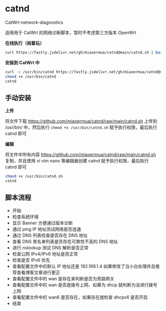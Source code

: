 <!--
 * @Author: 喵二
 * @Date: 2023-09-22 09:15:27
 * @LastEditors: 喵二
 * @LastEditTime: 2023-09-22 18:25:07
 * @FilePath: \undefinedd:\Git\catnd\README.md
-->
# catnd
CatWrt-network-diagnostics

适用用于 CatWrt 的网络诊断脚本，暂时不考虑第三方版本 OpenWrt

**在线执行（闹着玩）**

```bash
curl https://fastly.jsdelivr.net/gh/miaoermua/catnd@main/catnd.sh | bash
```

**安装到 CatWrt 中**

```bash
curl -o /usr/bin/catnd https://fastly.jsdelivr.net/gh/miaoermua/catnd@main/catnd.sh
chmod +x /usr/bin/catnd
catnd
```

## 手动安装

**上传**

将文件下载 https://github.com/miaoermua/catnd/raw/main/catnd.sh 上传到 /usr/bin/ 中，然后执行 `chmod +x /usr/bin/catnd.sh` 赋予执行权限，最后执行 catnd 即可


**编辑**

将文件中所有内容 https://github.com/miaoermua/catnd/raw/main/catnd.sh 复制，并且使用 vi vim nano 等编辑器创建 catnd 赋予执行权限，最后执行 catnd 即可

```bash
chmod +x /usr/bin/catnd.sh
catnd
```

## 脚本流程

- 开始
- 检查系统环境
- 显示 Banner 方便通过版本诊断
- 通过 ping IP 地址测试网络是否连通
- 通过 DNS 列表检查是否存在 DNS 地址
- 查看 DNS 黑名单列表是否存在可靠性不高的 DNS 地址
- 进行 nslookup 测试 DNS 解析是否正常
- 检查公网 IPv4/IPv6 地址是否正常
- 检查是否 IPv6 优先
- 查看配置文件中的默认 IP 地址还是 192.168.1.4 如果修改了当小白处理并且推荐查看博客文章进行更正
- 查看配置文件中的 wan 是存在来判断是否为旁路网关
- 查看配置文件中的 wan 是否是拨号上网，如果为 dhcp 就判断为没进行拨号上网
- 查看配置文件中的 wan6 是否存在，如果存在就检查 dhcpv6 是否开启
- 结束